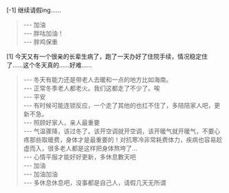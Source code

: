 
[-1] 继续请假ing……
>--- 加油<br>
>--- 胖咕加油！<br>
>--- 胖鸡保重<br>

[1] 今天又有一个很亲的长辈生病了，跑了一天办好了住院手续，情况稳定住了……这个冬天真的……好难……
>--- 冬天有能力还是带老人去暖和一点的地方比如海南。<br>
>--- 正常冬季老人都老火。我们这都走了不少了。唉<br>
>--- 平安<br>
>--- 有时候可能连锁反应，一个走了其他的也扛不住了，多陪陪家人吧，更新不急。<br>
>--- 照顾好家人，亲人最重要<br>
>--- 气温骤降，该过冬了。该开空调就开空调，该开暖气就开暖气，不要心疼那些取暖费，身体才是最重要的！对抗寒冷非常耗费体力，疾病也容易趁虚而入，很多老人都是这样把身体熬垮了...<br>
>--- 心情平服才能好好更新，多休息數天吧<br>
>--- 加油<br>
>--- 加油加油<br>
>--- 多休息休息吧，没事都是自己人，请假几天无所谓<br>
